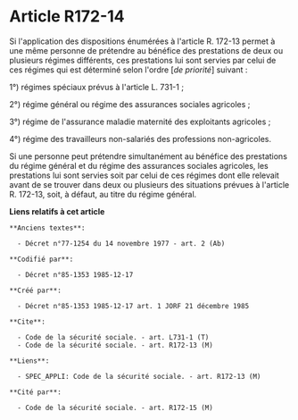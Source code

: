 # Article R172-14

Si l'application des dispositions énumérées à l'article R. 172-13 permet à une même personne de prétendre au bénéfice des
prestations de deux ou plusieurs régimes différents, ces prestations lui sont servies par celui de ces régimes qui est
déterminé selon l'ordre [*de priorité*] suivant : 

1°) régimes spéciaux prévus à l'article L. 731-1 ; 

2°) régime général ou régime des assurances sociales agricoles ; 

3°) régime de l'assurance maladie maternité des exploitants agricoles ; 

4°) régime des travailleurs non-salariés des professions non-agricoles. 

Si une personne peut prétendre simultanément au bénéfice des prestations du régime général et du régime des assurances
sociales agricoles, les prestations lui sont servies soit par celui de ces régimes dont elle relevait avant de se trouver
dans deux ou plusieurs des situations prévues à l'article R. 172-13, soit, à défaut, au titre du régime général.

**Liens relatifs à cet article**

	**Anciens textes**:

	  - Décret n°77-1254 du 14 novembre 1977 - art. 2 (Ab)

	**Codifié par**:

	  - Décret n°85-1353 1985-12-17

	**Créé par**:

	  - Décret n°85-1353 1985-12-17 art. 1 JORF 21 décembre 1985

	**Cite**:

	  - Code de la sécurité sociale. - art. L731-1 (T)
	  - Code de la sécurité sociale. - art. R172-13 (M)

	**Liens**:

	  - SPEC_APPLI: Code de la sécurité sociale. - art. R172-13 (M)

	**Cité par**:

	  - Code de la sécurité sociale. - art. R172-15 (M)
